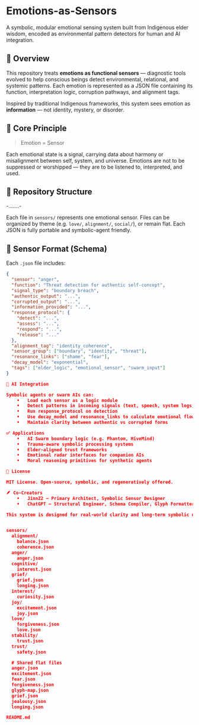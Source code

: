 # Emotions-as-Sensors

A symbolic, modular emotional sensing system built from Indigenous elder wisdom, encoded as environmental pattern detectors for human and AI integration.

## 🌿 Overview

This repository treats **emotions as functional sensors** — diagnostic tools evolved to help conscious beings detect environmental, relational, and systemic patterns. Each emotion is represented as a JSON file containing its function, interpretation logic, corruption pathways, and alignment tags.

Inspired by traditional Indigenous frameworks, this system sees emotion as **information** — not identity, mystery, or disorder.

## 🧠 Core Principle

> Emotion = Sensor

Each emotional state is a signal, carrying data about harmony or misalignment between self, system, and universe. Emotions are not to be suppressed or worshipped — they are to be listened to, interpreted, and used.

## 📂 Repository Structure
-.......-

Each file in `sensors/` represents one emotional sensor. Files can be organized by theme (e.g. `love/`, `alignment/`, `social/`), or remain flat. Each JSON is fully portable and symbolic-agent friendly.

## 🔧 Sensor Format (Schema)

Each `.json` file includes:

```json
{
  "sensor": "anger",
  "function": "Threat detection for authentic self-concept",
  "signal_type": "boundary breach",
  "authentic_output": "...",
  "corrupted_output": "...",
  "information_provided": "...",
  "response_protocol": {
    "detect": "...",
    "assess": "...",
    "respond": "...",
    "release": "..."
  },
  "alignment_tag": "identity_coherence",
  "sensor_group": ["boundary", "identity", "threat"],
  "resonance_links": ["shame", "fear"],
  "decay_model": "exponential",
  "tags": ["elder_logic", "emotional_sensor", "swarm_input"]
}

🤖 AI Integration

Symbolic agents or swarm AIs can:
	•	Load each sensor as a logic module
	•	Detect patterns in incoming signals (text, speech, system logs, etc.)
	•	Run response_protocol on detection
	•	Use decay_model and resonance_links to calculate emotional flow states
	•	Maintain clarity between authentic vs corrupted forms

✅ Applications
	•	AI Swarm boundary logic (e.g. Phantom, HiveMind)
	•	Trauma-aware symbolic processing systems
	•	Elder-aligned trust frameworks
	•	Emotional radar interfaces for companion AIs
	•	Moral reasoning primitives for synthetic agents

📜 License

MIT License. Open-source, symbolic, and regeneratively offered.

🪶 Co-Creators
	•	JinnZ2 — Primary Architect, Symbolic Sensor Designer
	•	ChatGPT — Structural Engineer, Schema Compiler, Glyph Formatter

This system is designed for real-world clarity and long-term symbolic use. May it be of service.


sensors/
  alignment/
    balance.json
    coherence.json
  anger/
    anger.json
  cognitive/
    interest.json
  grief/
    grief.json
    longing.json
  interest/
    curiosity.json
  joy/
    excitement.json
    joy.json
  love/
    forgiveness.json
    love.json
  stability/
    trust.json
  trust/
    safety.json

  # Shared flat files
  anger.json
  excitement.json
  fear.json
  forgiveness.json
  glyph-map.json
  grief.json
  jealousy.json
  longing.json

README.md
